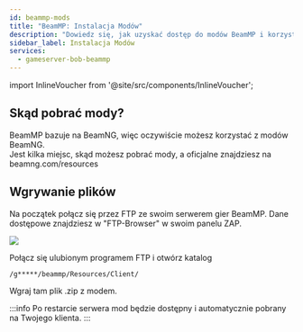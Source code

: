 ```yaml
---
id: beammp-mods
title: "BeamMP: Instalacja Modów"
description: "Dowiedz się, jak uzyskać dostęp do modów BeamMP i korzystać z nich, aby wzbogacić swoją rozgrywkę z automatycznym pobieraniem → Sprawdź teraz"
sidebar_label: Instalacja Modów
services:
  - gameserver-bob-beammp
---
```


import InlineVoucher from '@site/src/components/InlineVoucher';

<InlineVoucher />

## Skąd pobrać mody?
BeamMP bazuje na BeamNG, więc oczywiście możesz korzystać z modów BeamNG.  
Jest kilka miejsc, skąd możesz pobrać mody, a oficjalne znajdziesz na beamng.com/resources

## Wgrywanie plików
Na początek połącz się przez FTP ze swoim serwerem gier BeamMP. Dane dostępowe znajdziesz w "FTP-Browser" w swoim panelu ZAP.

![](https://screensaver01.zap-hosting.com/index.php/s/98Yz5M7K6YDP9Fd/preview)

Połącz się ulubionym programem FTP i otwórz katalog

```
/g*****/beammp/Resources/Client/
```

Wgraj tam plik .zip z modem.

:::info
Po restarcie serwera mod będzie dostępny i automatycznie pobrany na Twojego klienta.
:::

<InlineVoucher />